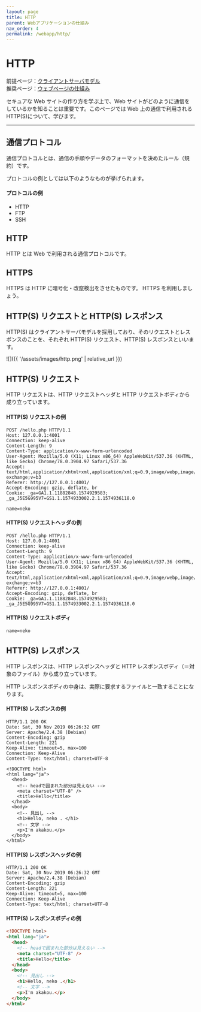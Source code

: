 ```yaml
---
layout: page
title: HTTP
parent: Webアプリケーションの仕組み
nav_order: 4
permalink: /webapp/http/
---
```


# HTTP

前提ページ：[クライアントサーバモデル](../client-server-model/)  
推奨ページ：[ウェブページの仕組み](../webpage/)

セキュアな Web サイトの作り方を学ぶ上で、Web サイトがどのように通信をしているかを知ることは重要です。このページでは Web 上の通信で利用される HTTP(S)について、学びます。

---

## 通信プロトコル

通信プロトコルとは、通信の手順やデータのフォーマットを決めたルール（規約）です。

プロトコルの例としては以下のようなものが挙げられます。

#### プロトコルの例

- HTTP
- FTP
- SSH

## HTTP

HTTP とは Web で利用される通信プロトコルです。

## HTTPS

HTTPS は HTTP に暗号化・改竄検出をさせたものです。
HTTPS を利用しましょう。

## HTTP(S) リクエストと HTTP(S) レスポンス

HTTP(S) はクライアントサーバモデルを採用しており、そのリクエストとレスポンスのことを、それぞれ HTTP(S) リクエスト、HTTP(S) レスポンスといいます。

![]({{ '/assets/images/http.png' | relative_url }})

## HTTP(S) リクエスト

HTTP リクエストは、HTTP リクエストヘッダと HTTP リクエストボディから成り立っています。

#### HTTP(S) リクエストの例

```http
POST /hello.php HTTP/1.1
Host: 127.0.0.1:4001
Connection: keep-alive
Content-Length: 9
Content-Type: application/x-www-form-urlencoded
User-Agent: Mozilla/5.0 (X11; Linux x86_64) AppleWebKit/537.36 (KHTML, like Gecko) Chrome/78.0.3904.97 Safari/537.36
Accept: text/html,application/xhtml+xml,application/xml;q=0.9,image/webp,image/apng,*/*;q=0.8,application/signed-exchange;v=b3
Referer: http://127.0.0.1:4001/
Accept-Encoding: gzip, deflate, br
Cookie: _ga=GA1.1.11882848.1574929583; _ga_J5E5G995V7=GS1.1.1574933002.2.1.1574936118.0

name=neko
```

#### HTTP(S) リクエストヘッダの例

```http
POST /hello.php HTTP/1.1
Host: 127.0.0.1:4001
Connection: keep-alive
Content-Length: 9
Content-Type: application/x-www-form-urlencoded
User-Agent: Mozilla/5.0 (X11; Linux x86_64) AppleWebKit/537.36 (KHTML, like Gecko) Chrome/78.0.3904.97 Safari/537.36
Accept: text/html,application/xhtml+xml,application/xml;q=0.9,image/webp,image/apng,*/*;q=0.8,application/signed-exchange;v=b3
Referer: http://127.0.0.1:4001/
Accept-Encoding: gzip, deflate, br
Cookie: _ga=GA1.1.11882848.1574929583; _ga_J5E5G995V7=GS1.1.1574933002.2.1.1574936118.0
```

#### HTTP(S) リクエストボディ

```http
name=neko
```

## HTTP(S) レスポンス

HTTP レスポンスは、HTTP レスポンスヘッダと HTTP レスポンスボディ（＝対象のファイル）から成り立っています。

HTTP レスポンスボディの中身は、実際に要求するファイルと一致することになります。

#### HTTP(S) レスポンスの例

```http
HTTP/1.1 200 OK
Date: Sat, 30 Nov 2019 06:26:32 GMT
Server: Apache/2.4.38 (Debian)
Content-Encoding: gzip
Content-Length: 221
Keep-Alive: timeout=5, max=100
Connection: Keep-Alive
Content-Type: text/html; charset=UTF-8

<!DOCTYPE html>
<html lang="ja">
  <head>
    <!-- headで囲まれた部分は見えない -->
    <meta charset="UTF-8" />
    <title>Hello</title>
  </head>
  <body>
    <!-- 見出し -->
    <h1>Hello, neko . </h1>
    <!-- 文字 -->
    <p>I'm akakou.</p>
  </body>
</html>
```

#### HTTP(S) レスポンスヘッダの例

```http
HTTP/1.1 200 OK
Date: Sat, 30 Nov 2019 06:26:32 GMT
Server: Apache/2.4.38 (Debian)
Content-Encoding: gzip
Content-Length: 221
Keep-Alive: timeout=5, max=100
Connection: Keep-Alive
Content-Type: text/html; charset=UTF-8
```

#### HTTP(S) レスポンスボディの例

```html
<!DOCTYPE html>
<html lang="ja">
  <head>
    <!-- headで囲まれた部分は見えない -->
    <meta charset="UTF-8" />
    <title>Hello</title>
  </head>
  <body>
    <!-- 見出し -->
    <h1>Hello, neko .</h1>
    <!-- 文字 -->
    <p>I'm akakou.</p>
  </body>
</html>
```
